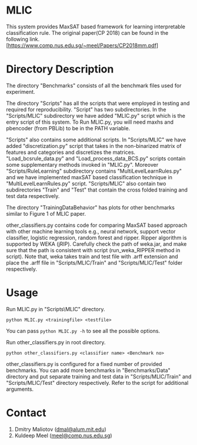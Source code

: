 # MLIC
This system provides MaxSAT based framework for learning interpretable classification rule. The original paper(CP 2018) can be found in the following link. 
[https://www.comp.nus.edu.sg/~meel/Papers/CP2018mm.pdf]

# Directory Description

The directory "Benchmarks" consists of all the benchmark files used for experiment. 

The directory "Scripts" has all the scripts that were employed in testing and required for reproducibility. 
"Script" has two subdirectories. In the "Scripts/MLIC" subdirectory we have added "MLIC.py" script which is the entry script of this system. To Run MLIC.py, you will need maxhs and pbencoder (from PBLib) to be in
the PATH variable. 


"Scripts" also contains some additional scripts. In "Scripts/MLIC" we have added "discretization.py" script that takes in the non-binarized matrix of features and categories and discretizes the matrices. "Load_bcsrule_data.py" and "Load_process_data_BCS.py" scripts contain some supplementary methods invoked in "MLIC.py". Moreover "Scripts/RuleLearning" subdirectory contains "MultiLevelLearnRules.py" and we have implemented maxSAT based classification technique in  "MultiLevelLearnRules.py" script. "Scripts/MLIC" also contain two subdirectories "Train" and "Test" that contain the cross folded training and test data respectively.   


The directory "TrainingDataBehavior" has plots for other benchmarks
similar to Figure 1  of MLIC paper. 



other_classifiers.py contains code for comparing MaxSAT based approach with other machine learning tools e.g., neural network, support vector classifier, logistic regression, random forest and ripper. Ripper algorithm is supported by WEKA (jRIP). Carefully check the path of weka.jar, and make sure that the path is consistent with script (run_weka_RIPPER method in script). Note that, weka takes train and test file with .arff extension and place the .arff file in "Scripts/MLIC/Train" and "Scripts/MLIC/Test" folder respectively. 

# Usage

Run MLIC.py in "Scripts\MLIC" directory.
```
python MLIC.py <trainingfile> <testfile>
```
You can pass `python MLIC.py -h` to see all the
possible options. 

Run other_classifiers.py in root directory.
```
python other_classifiers.py <classifier name> <Benchmark no> 
```
other_classifiers.py is configured for a fixed number of provided benchmarks. You can add more benchmarks in "Benchmarks/Data" directory and put separate training and test data in "Scripts/MLIC/Train" and "Scripts/MLIC/Test" directory respectively. Refer to the script for additional arguments. 
# Contact
1. Dmitry Maliotov (dmal@alum.mit.edu)
2. Kuldeep Meel (meel@comp.nus.edu.sg)
